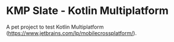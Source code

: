 # KMP Slate - Kotlin Multiplatform

A pet project to test Kotlin Multiplatform (https://www.jetbrains.com/lp/mobilecrossplatform/).
